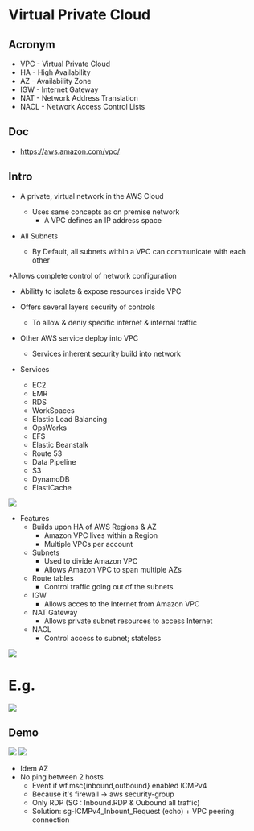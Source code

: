 # Virtual Private Cloud 

## Acronym
* VPC - Virtual Private Cloud
* HA - High Availability
* AZ - Availability Zone
* IGW - Internet Gateway
* NAT - Network Address Translation
* NACL - Network Access Control Lists

## Doc
* https://aws.amazon.com/vpc/

## Intro
* A private, virtual network in the AWS Cloud
  * Uses same concepts as on premise network 
    * A VPC defines an IP address space

* All Subnets 
  * By Default, all subnets within a VPC can communicate with each other

*Allows complete control of network configuration
  * Abilitty to isolate & expose resources inside VPC
  
* Offers several layers security of controls 
    * To allow & deniy specific internet & internal traffic

* Other AWS service deploy into VPC
    * Services inherent security build into network
    
* Services
  * EC2
  * EMR
  * RDS
  * WorkSpaces
  * Elastic Load Balancing
  * OpsWorks 
  * EFS
  * Elastic Beanstalk
  * Route 53
  * Data Pipeline
  * S3
  * DynamoDB
  * ElastiCache
  
[<img src="https://i.imgur.com/ayNQjoh.png">](https://i.imgur.com/ayNQjoh.png)

* Features
  * Builds upon HA of AWS Regions & AZ
    * Amazon VPC lives within a Region
    * Multiple VPCs per account
  * Subnets
    * Used to divide Amazon VPC
    * Allows Amazon VPC to span multiple AZs
  * Route tables
    * Control traffic going out of the subnets
  * IGW
    * Allows acces to the Internet from Amazon VPC
  * NAT Gateway
    * Allows private subnet resources to access Internet
  * NACL
    * Control access to subnet; stateless

[<img src="https://i.imgur.com/q0tQO4l.png">](https://i.imgur.com/q0tQO4l.png)

# E.g.
[<img src="https://i.imgur.com/RltUeNz.png">](https://i.imgur.com/RltUeNz.png)

## Demo
[<img src="https://i.imgur.com/l4oLe11.png">](https://i.imgur.com/l4oLe11.png)
[<img src="https://i.imgur.com/b7u7yjJ.png">](https://i.imgur.com/b7u7yjJ.png)
* Idem AZ
* No ping between 2 hosts
  * Event if wf.msc\{inbound,outbound} enabled ICMPv4
   * Because it's firewall -> aws security-group
    * Only RDP (SG : Inbound.RDP & Oubound all traffic)
     * Solution: sg-ICMPv4_Inbount_Request (echo) + VPC peering connection
